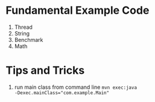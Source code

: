 
# Fundamental Example Code
1. Thread
2. String
3. Benchmark
4. Math

# Tips and Tricks
1. run main class from command line <code>mvn exec:java -Dexec.mainClass="com.example.Main"</code>